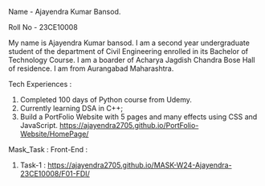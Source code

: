 Name - Ajayendra Kumar Bansod.

Roll No - 23CE10008

My name is Ajayendra Kumar bansod. I am a second year undergraduate student of the department of Civil Engineering enrolled in its Bachelor of Technology Course. I am a boarder of Acharya Jagdish Chandra Bose Hall of residence. I am from Aurangabad Maharashtra.

Tech Experiences :
1. Completed 100 days of Python course from Udemy.
2. Currently learning DSA in C++;
3. Build a PortFolio Website with 5 pages and many effects using CSS and JavaScript.
  https://ajayendra2705.github.io/PortFolio-Website/HomePage/

Mask_Task :
Front-End : 
1. Task-1 : https://ajayendra2705.github.io/MASK-W24-Ajayendra-23CE10008/F01-FDI/
  
